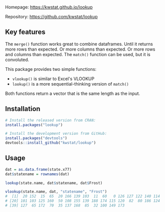 
Homepage: https://kwstat.github.io/lookup

Repository: https://github.com/kwstat/lookup

## Key features

The `merge()` function works great to combine dataframes. Until it returns more rows than expected. Or more columns than expected. Or more rows and columns than expected. The `match()` function can be used, but it is convoluted.

This package provides two simple functions:

* `vlookup()` is similar to Excel's VLOOKUP
* `lookup()` is a more sequential-thinking version of `match()`

Both functions return a vector that is the same length as the input.

## Installation

```R
# Install the released version from CRAN:
install.packages("lookup")

# Install the development version from GitHub:
install.packages("devtools")
devtools::install_github("kwstat/lookup")
```

## Usage

```R
dat = as.data.frame(state.x77)
dat$statename = rownames(dat)

lookup(state.name, dat$statename, dat$Frost)

vlookup(state.name, dat, "statename", "Frost")
#  [1]  20 152  15  65  20 166 139 103  11  60   0 126 127 122 140 114  95  12 161
# [20] 101 103 125 160  50 108 155 139 188 174 115 120  82  80 186 124  82  44 126
# [39] 127  65 172  70  35 137 168  85  32 100 149 173

```

